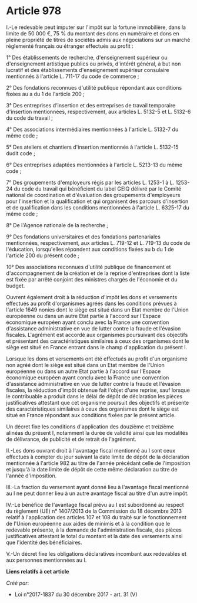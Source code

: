 # Article 978

I.-Le redevable peut imputer sur l'impôt sur la fortune immobilière, dans la limite de 50 000 €, 75 % du montant des dons en
numéraire et dons en pleine propriété de titres de sociétés admis aux négociations sur un marché réglementé français ou
étranger effectués au profit :

1° Des établissements de recherche, d'enseignement supérieur ou d'enseignement artistique publics ou privés, d'intérêt
général, à but non lucratif et des établissements d'enseignement supérieur consulaire mentionnés à l'article L. 711-17 du
code de commerce ;

2° Des fondations reconnues d'utilité publique répondant aux conditions fixées au a du 1 de l'article 200 ;

3° Des entreprises d'insertion et des entreprises de travail temporaire d'insertion mentionnées, respectivement, aux articles
L. 5132-5 et L. 5132-6 du code du travail ;

4° Des associations intermédiaires mentionnées à l'article L. 5132-7 du même code ;

5° Des ateliers et chantiers d'insertion mentionnés à l'article L. 5132-15 dudit code ;

6° Des entreprises adaptées mentionnées à l'article L. 5213-13 du même code ;

7° Des groupements d'employeurs régis par les articles L. 1253-1 à L. 1253-24 du code du travail qui bénéficient du label
GEIQ délivré par le Comité national de coordination et d'évaluation des groupements d'employeurs pour l'insertion et la
qualification et qui organisent des parcours d'insertion et de qualification dans les conditions mentionnées à l'article L.
6325-17 du même code ;

8° De l'Agence nationale de la recherche ;

9° Des fondations universitaires et des fondations partenariales mentionnées, respectivement, aux articles L. 719-12 et L.
719-13 du code de l'éducation, lorsqu'elles répondent aux conditions fixées au b du 1 de l'article 200 du présent code ;

10° Des associations reconnues d'utilité publique de financement et d'accompagnement de la création et de la reprise
d'entreprises dont la liste est fixée par arrêté conjoint des ministres chargés de l'économie et du budget.

Ouvrent également droit à la réduction d'impôt les dons et versements effectués au profit d'organismes agréés dans les
conditions prévues à l'article 1649 nonies dont le siège est situé dans un Etat membre de l'Union européenne ou dans un autre
Etat partie à l'accord sur l'Espace économique européen ayant conclu avec la France une convention d'assistance
administrative en vue de lutter contre la fraude et l'évasion fiscales. L'agrément est accordé aux organismes poursuivant des
objectifs et présentant des caractéristiques similaires à ceux des organismes dont le siège est situé en France entrant dans
le champ d'application du présent I.

Lorsque les dons et versements ont été effectués au profit d'un organisme non agréé dont le siège est situé dans un Etat
membre de l'Union européenne ou dans un autre Etat partie à l'accord sur l'Espace économique européen ayant conclu avec la
France une convention d'assistance administrative en vue de lutter contre la fraude et l'évasion fiscales, la réduction
d'impôt obtenue fait l'objet d'une reprise, sauf lorsque le contribuable a produit dans le délai de dépôt de déclaration les
pièces justificatives attestant que cet organisme poursuit des objectifs et présente des caractéristiques similaires à ceux
des organismes dont le siège est situé en France répondant aux conditions fixées par le présent article.

Un décret fixe les conditions d'application des douzième et treizième alinéas du présent I, notamment la durée de validité
ainsi que les modalités de délivrance, de publicité et de retrait de l'agrément.

II.-Les dons ouvrant droit à l'avantage fiscal mentionné au I sont ceux effectués à compter du jour suivant la date limite de
dépôt de la déclaration mentionnée à l'article 982 au titre de l'année précédant celle de l'imposition et jusqu'à la date
limite de dépôt de cette même déclaration au titre de l'année d'imposition.

III.-La fraction du versement ayant donné lieu à l'avantage fiscal mentionné au I ne peut donner lieu à un autre avantage
fiscal au titre d'un autre impôt.

IV.-Le bénéfice de l'avantage fiscal prévu au I est subordonné au respect du règlement (UE) n° 1407/2013 de la Commission du
18 décembre 2013 relatif à l'application des articles 107 et 108 du traité sur le fonctionnement de l'Union européenne aux
aides de minimis et à la condition que le redevable présente, à la demande de l'administration fiscale, des pièces
justificatives attestant le total du montant et la date des versements ainsi que l'identité des bénéficiaires.

V.-Un décret fixe les obligations déclaratives incombant aux redevables et aux personnes mentionnées au I.

**Liens relatifs à cet article**

_Créé par_:

  - Loi n°2017-1837 du 30 décembre 2017 - art. 31 (V)
